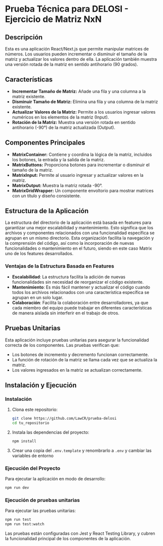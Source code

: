 # Prueba Técnica para DELOSI - Ejercicio de Matriz NxN
## Descripción

Esta es una aplicación React/Next.js que permite manipular matrices de números. Los usuarios pueden incrementar o disminuir el tamaño de la matriz y actualizar los valores dentro de ella. La aplicación también muestra una versión rotada de la matriz en sentido antihorario (90 grados).

## Características

- **Incrementar Tamaño de Matriz:** Añade una fila y una columna a la matriz existente.
- **Disminuir Tamaño de Matriz:** Elimina una fila y una columna de la matriz existente.
- **Actualizar Valores de la Matriz:** Permite a los usuarios ingresar valores numéricos en los elementos de la matriz (Input).
- **Rotación de la Matriz:** Muestra una versión rotada en sentido antihorario (-90°) de la matriz actualizada (Output).

## Componentes Principales

- **MatrixContainer:** Contiene y coordina la lógica de la matriz, incluidos los botones, la entrada y la salida de la matriz.
- **MatrixButtons:** Proporciona botones para incrementar o disminuir el tamaño de la matriz.
- **MatrixInput:** Permite al usuario ingresar y actualizar valores en la matriz.
- **MatrixOutput:** Muestra la matriz rotada -90°.
- **MatrixGridWrapper:** Un componente envoltorio para mostrar matrices con un título y diseño consistente.

## Estructura de la Aplicación

La estructura del directorio de la aplicación está basada en features para garantizar una mejor escalabilidad y mantenimiento. Esto significa que los archivos y componentes relacionados con una funcionalidad específica se agrupan en un mismo directorio. Esta organización facilita la navegación y la comprensión del código, así como la incorporación de nuevas funcionalidades o mantenimiento en el futuro, siendo en este caso Matrix uno de los features desarrollados.

### Ventajas de la Estructura Basada en Features

- **Escalabilidad**: La estructura facilita la adición de nuevas funcionalidades sin necesidad de reorganizar el código existente.
- **Mantenimiento**: Es más fácil mantener y actualizar el código cuando todos los archivos relacionados con una característica específica se agrupan en un solo lugar.
- **Colaboración**: Facilita la colaboración entre desarrolladores, ya que cada miembro del equipo puede trabajar en diferentes características de manera aislada sin interferir en el trabajo de otros.

## Pruebas Unitarias

Esta aplicación incluye pruebas unitarias para asegurar la funcionalidad correcta de los componentes. Las pruebas verifican que:

- Los botones de incremento y decremento funcionan correctamente.
- La función de rotación de la matriz se llama cada vez que se actualiza la matriz.
- Los valores ingresados en la matriz se actualizan correctamente.

## Instalación y Ejecución

### Instalación

1. Clona este repositorio:

   ```bash
   git clone https://github.com/LawCR/prueba-delosi
   cd tu_repositorio
   ```

2. Instala las dependencias del proyecto:
   ```bash
   npm install
   ```

2. Crear una copia del ```.env.template```  y renombrarlo a ```.env``` y cambiar las variables de entorno

### Ejecución del Proyecto

Para ejecutar la aplicación en modo de desarrollo:

```bash
npm run dev
```

### Ejecución de pruebas unitarias

Para ejecutar las pruebas unitarias:

```bash
npm run test
npm run test:watch
```
Las pruebas están configuradas con Jest y React Testing Library, y cubren la funcionalidad principal de los componentes de la aplicación.

